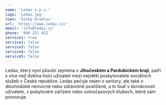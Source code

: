 ```yaml
---
name: 'Ledax o.p.s.'
logo: 'Ledax.jpg'
town: 'Český Krumlov'
url: 'https://www.ledax.cz/'
email: 'info@ledax.cz'
phone: '808 221 022'
service1: true
service2: false
service3: false
service4: false
service5: false
---
```


Ledax, který nyní působí zejména v **Jihočeském a Pardubickém kraji**, patří s více než dvěma tisíci uživateli mezi největší poskytovatele sociálních služeb v České republice. Ledax pečuje nejen o seniory, ale také o dlouhodobě nemocné nebo zdravotně postižené, a to buď v domácnosti uživatele, v pobytovém zařízení nebo volnočasových klubech, které sám provozuje.
